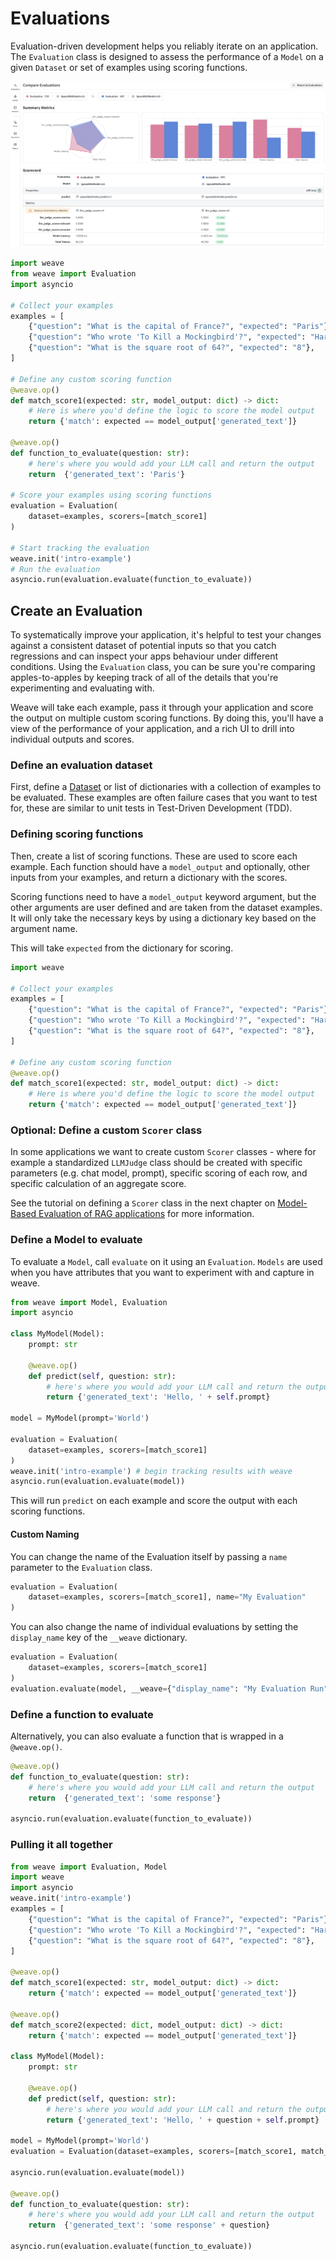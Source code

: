 # Evaluations

Evaluation-driven development helps you reliably iterate on an application. The `Evaluation` class is designed to assess the performance of a `Model` on a given `Dataset` or set of examples using scoring functions.

![Evals hero](../../../static/img/evals-hero.png)

```python
import weave
from weave import Evaluation
import asyncio

# Collect your examples
examples = [
    {"question": "What is the capital of France?", "expected": "Paris"},
    {"question": "Who wrote 'To Kill a Mockingbird'?", "expected": "Harper Lee"},
    {"question": "What is the square root of 64?", "expected": "8"},
]

# Define any custom scoring function
@weave.op()
def match_score1(expected: str, model_output: dict) -> dict:
    # Here is where you'd define the logic to score the model output
    return {'match': expected == model_output['generated_text']}

@weave.op()
def function_to_evaluate(question: str):
    # here's where you would add your LLM call and return the output
    return  {'generated_text': 'Paris'}

# Score your examples using scoring functions
evaluation = Evaluation(
    dataset=examples, scorers=[match_score1]
)

# Start tracking the evaluation
weave.init('intro-example')
# Run the evaluation
asyncio.run(evaluation.evaluate(function_to_evaluate))
```

## Create an Evaluation

To systematically improve your application, it's helpful to test your changes against a consistent dataset of potential inputs so that you catch regressions and can inspect your apps behaviour under different conditions. Using the `Evaluation` class, you can be sure you're comparing apples-to-apples by keeping track of all of the details that you're experimenting and evaluating with.

Weave will take each example, pass it through your application and score the output on multiple custom scoring functions. By doing this, you'll have a view of the performance of your application, and a rich UI to drill into individual outputs and scores.

### Define an evaluation dataset

First, define a [Dataset](/guides/core-types/datasets) or list of dictionaries with a collection of examples to be evaluated. These examples are often failure cases that you want to test for, these are similar to unit tests in Test-Driven Development (TDD).

### Defining scoring functions

Then, create a list of scoring functions. These are used to score each example. Each function should have a `model_output` and optionally, other inputs from your examples, and return a dictionary with the scores.

Scoring functions need to have a `model_output` keyword argument, but the other arguments are user defined and are taken from the dataset examples. It will only take the necessary keys by using a dictionary key based on the argument name.

This will take `expected` from the dictionary for scoring.

```python
import weave

# Collect your examples
examples = [
    {"question": "What is the capital of France?", "expected": "Paris"},
    {"question": "Who wrote 'To Kill a Mockingbird'?", "expected": "Harper Lee"},
    {"question": "What is the square root of 64?", "expected": "8"},
]

# Define any custom scoring function
@weave.op()
def match_score1(expected: str, model_output: dict) -> dict:
    # Here is where you'd define the logic to score the model output
    return {'match': expected == model_output['generated_text']}
```

### Optional: Define a custom `Scorer` class

In some applications we want to create custom `Scorer` classes - where for example a standardized `LLMJudge` class should be created with specific parameters (e.g. chat model, prompt), specific scoring of each row, and specific calculation of an aggregate score.

See the tutorial on defining a `Scorer` class in the next chapter on [Model-Based Evaluation of RAG applications](/tutorial-rag#optional-defining-a-scorer-class) for more information.

### Define a Model to evaluate

To evaluate a `Model`, call `evaluate` on it using an `Evaluation`. `Models` are used when you have attributes that you want to experiment with and capture in weave.

```python
from weave import Model, Evaluation
import asyncio

class MyModel(Model):
    prompt: str

    @weave.op()
    def predict(self, question: str):
        # here's where you would add your LLM call and return the output
        return {'generated_text': 'Hello, ' + self.prompt}

model = MyModel(prompt='World')

evaluation = Evaluation(
    dataset=examples, scorers=[match_score1]
)
weave.init('intro-example') # begin tracking results with weave
asyncio.run(evaluation.evaluate(model))
```

This will run `predict` on each example and score the output with each scoring functions.

#### Custom Naming

You can change the name of the Evaluation itself by passing a `name` parameter to the `Evaluation` class.

```python
evaluation = Evaluation(
    dataset=examples, scorers=[match_score1], name="My Evaluation"
)
```

You can also change the name of individual evaluations by setting the `display_name` key of the `__weave` dictionary.

```python
evaluation = Evaluation(
    dataset=examples, scorers=[match_score1]
)
evaluation.evaluate(model, __weave={"display_name": "My Evaluation Run"})
```

### Define a function to evaluate

Alternatively, you can also evaluate a function that is wrapped in a `@weave.op()`.

```python
@weave.op()
def function_to_evaluate(question: str):
    # here's where you would add your LLM call and return the output
    return  {'generated_text': 'some response'}

asyncio.run(evaluation.evaluate(function_to_evaluate))
```

### Pulling it all together

```python
from weave import Evaluation, Model
import weave
import asyncio
weave.init('intro-example')
examples = [
    {"question": "What is the capital of France?", "expected": "Paris"},
    {"question": "Who wrote 'To Kill a Mockingbird'?", "expected": "Harper Lee"},
    {"question": "What is the square root of 64?", "expected": "8"},
]

@weave.op()
def match_score1(expected: str, model_output: dict) -> dict:
    return {'match': expected == model_output['generated_text']}

@weave.op()
def match_score2(expected: dict, model_output: dict) -> dict:
    return {'match': expected == model_output['generated_text']}

class MyModel(Model):
    prompt: str

    @weave.op()
    def predict(self, question: str):
        # here's where you would add your LLM call and return the output
        return {'generated_text': 'Hello, ' + question + self.prompt}

model = MyModel(prompt='World')
evaluation = Evaluation(dataset=examples, scorers=[match_score1, match_score2])

asyncio.run(evaluation.evaluate(model))

@weave.op()
def function_to_evaluate(question: str):
    # here's where you would add your LLM call and return the output
    return  {'generated_text': 'some response' + question}

asyncio.run(evaluation.evaluate(function_to_evaluate))
```
